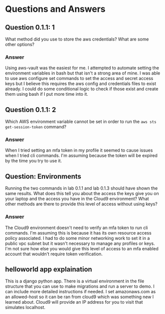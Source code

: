 # Questions and Answers
## Question 0.1.1: 1

What method did you use to store the aws credentials?  What are some other options?

### Answer
Using aws-vault was the easiest for me. I attempted to automate setting the environment variables in bash but that isn't a strong area of mine. 
I was able to use aws configure set commands to set the access and secret access keys but I believe this requires the aws config and credentials files to exist already. 
I could do some conditional logic to check if those exist and create them using bash if I put more time into it. 

## Question 0.1.1: 2

Which AWS environment variable cannot be set in order to run the
`aws sts get-session-token` command?

### Answer
When I tried setting an mfa token in my profile it seemed to cause issues when I tried cli commands. I'm assuming because the token will be expired by the time you try to use it. 

## Question: Environments 
Running the two commands in lab 0.1.1 and lab 0.1.3 should have shown the same results. 
What does this tell you about the access the keys give you on your laptop and the access you have in the Cloud9 environment? 
What other methods are there to provide this level of access without using keys?

### Answer
The Cloud9 environment doesn't need to verify an mfa token to run cli commands. I'm assuming this is because it has its own resource access policy associated. 
I had to do some minor networking work to set it in a public vpc subnet but it wasn't necessary to manage any profiles or keys.
I'm not sure how else you would give this level of access to an mfa enabled account that wouldn't require token verification. 

## helloworld app explaination
This is a django python app. There is a virtual environment in the file structure that you can use to make migrations and run a server to demo. 
I can include more detailed instructions if needed. I set amazonaws.com as an allowed-host so it can be ran from cloud9 which was something new I learned about.
Cloud9 will provide an IP address for you to visit that simulates localhost.